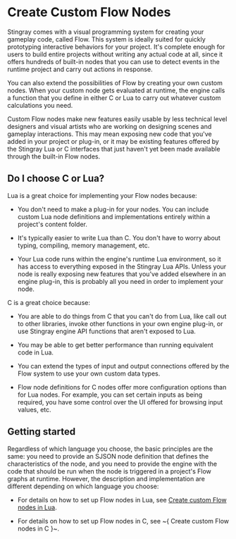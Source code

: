 # Create Custom Flow Nodes

Stingray comes with a visual programming system for creating your gameplay code, called Flow. This system is ideally suited for quickly prototyping interactive behaviors for your project. It's complete enough for users to build entire projects without writing any actual code at all, since it offers hundreds of built-in nodes that you can use to detect events in the runtime project and carry out actions in response.

You can also extend the possibilities of Flow by creating your own custom nodes. When your custom node gets evaluated at runtime, the engine calls a function that you define in either C or Lua to carry out whatever custom calculations you need.

Custom Flow nodes make new features easily usable by less technical level designers and visual artists who are working on designing scenes and gameplay interactions. This may mean exposing new code that you've added in your project or plug-in, or it may be existing features offered by the Stingray Lua or C interfaces that just haven't yet been made available through the built-in Flow nodes.

## Do I choose C or Lua?

Lua is a great choice for implementing your Flow nodes because:

-	You don't need to make a plug-in for your nodes. You can include custom Lua node definitions and implementations entirely within a project's content folder.

-	It's typically easier to write Lua than C. You don't have to worry about typing, compiling, memory management, etc.

-	Your Lua code runs within the engine's runtime Lua environment, so it has access to everything exposed in the Stingray Lua APIs. Unless your node is really exposing new features that you've added elsewhere in an engine plug-in, this is probably all you need in order to implement your node.

C is a great choice because:

-	You are able to do things from C that you can't do from Lua, like call out to other libraries, invoke other functions in your own engine plug-in, or use Stingray engine API functions that aren't exposed to Lua.

-	You may be able to get better performance than running equivalent code in Lua.

-	You can extend the types of input and output connections offered by the Flow system to use your own custom data types.

-	Flow node definitions for C nodes offer more configuration options than for Lua nodes. For example, you can set certain inputs as being required, you have some control over the UI offered for browsing input values, etc.

## Getting started

Regardless of which language you choose, the basic principles are the same: you need to provide an SJSON node definition that defines the characteristics of the node, and you need to provide the engine with the code that should be run when the node is triggered in a project's Flow graphs at runtime. However, the description and implementation are different depending on which language you choose:

-	For details on how to set up Flow nodes in Lua, see [Create custom Flow nodes in Lua](http://help.autodesk.com/view/Stingray/ENU/?guid=__stingray_help_creating_gameplay_scripting_with_lua_custom_flow_nodes_html).

-	For details on how to set up Flow nodes in C, see ~{ Create custom Flow nodes in C }~.
